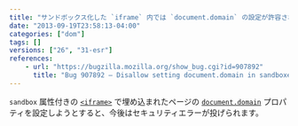```yaml
---
title: "サンドボックス化した `iframe` 内では `document.domain` の設定が許容されなくなりました"
date: "2013-09-19T23:58:13-04:00"
categories: ["dom"]
tags: []
versions: ["26", "31-esr"]
references:
    - url: "https://bugzilla.mozilla.org/show_bug.cgi?id=907892"
      title: "Bug 907892 – Disallow setting document.domain in sandboxed iframes"
---
```

`sandbox` 属性付きの [`<iframe>`](https://developer.mozilla.org/docs/Web/HTML/Element/iframe) で埋め込まれたページの [`document.domain`](https://developer.mozilla.org/docs/Web/API/document.domain) プロパティを設定しようとすると、今後はセキュリティエラーが投げられます。
